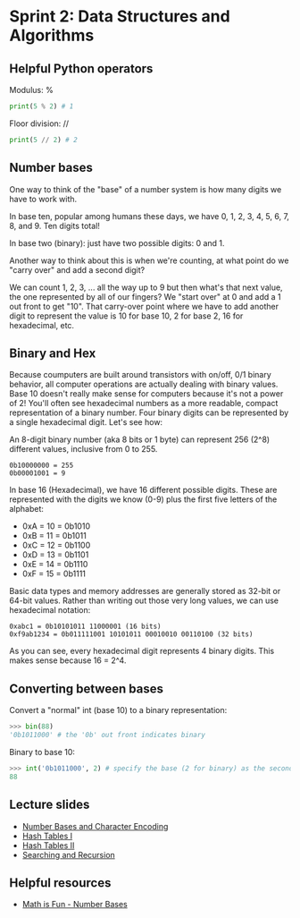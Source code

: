# Sprint 2: Data Structures and Algorithms

## Helpful Python operators
Modulus: %
```python
print(5 % 2) # 1
```
Floor division: //
```python
print(5 // 2) # 2
```

## Number bases
One way to think of the "base" of a number system is how many digits we have to work with.

In base ten, popular among humans these days, we have 0, 1, 2, 3, 4, 5, 6, 7, 8, and 9. Ten digits total!

In base two (binary): just have two possible digits: 0 and 1.

Another way to think about this is when we're counting, at what point do we "carry over" and add a second digit? 

We can count 1, 2, 3, ... all the way up to 9 but then what's that next value, the one represented by all of our fingers? We "start over" at 0 and add a 1 out front to get "10". That carry-over point where we have to add another digit to represent the value is 10 for base 10, 2 for base 2, 16 for hexadecimal, etc.

## Binary and Hex

Because coumputers are built around transistors with on/off, 0/1 binary behavior, all computer operations are actually dealing with binary values. Base 10 doesn't really make sense for computers because it's not a power of 2! You'll often see hexadecimal numbers as a more readable, compact representation of a binary number. Four binary digits can be represented by a single hexadecimal digit. Let's see how:

An 8-digit binary number (aka 8 bits or 1 byte) can represent 256 (2^8) different values, inclusive from 0 to 255.
```
0b10000000 = 255
0b00001001 = 9
```

In base 16 (Hexadecimal), we have 16 different possible digits. These are represented with the digits we know (0-9) plus the first five letters of the alphabet:
* 0xA = 10 = 0b1010
* 0xB = 11 = 0b1011
* 0xC = 12 = 0b1100
* 0xD = 13 = 0b1101
* 0xE = 14 = 0b1110
* 0xF = 15 = 0b1111

Basic data types and memory addresses are generally stored as 32-bit or 64-bit values. Rather than writing out those very long values, we can use hexadecimal notation:
```
0xabc1 = 0b10101011 11000001 (16 bits)
0xf9ab1234 = 0b011111001 10101011 00010010 00110100 (32 bits)
```
As you can see, every hexadecimal digit represents 4 binary digits. This makes sense because 16 = 2^4.


## Converting between bases
Convert a "normal" int (base 10) to a binary representation:
```python
>>> bin(88)
'0b1011000' # the '0b' out front indicates binary
```

Binary to base 10:
```python
>>> int('0b1011000', 2) # specify the base (2 for binary) as the second argument
88
```

## Lecture slides
* [Number Bases and Character Encoding](https://docs.google.com/presentation/d/17g5vepthZ-R582Z9CBJwzH2TMJHDMI6LTxy6e7wrp2o/edit?usp=sharing)
* [Hash Tables I]()
* [Hash Tables II]()
* [Searching and Recursion]()

## Helpful resources
* [Math is Fun - Number Bases](https://www.mathsisfun.com/numbers/bases.html)
